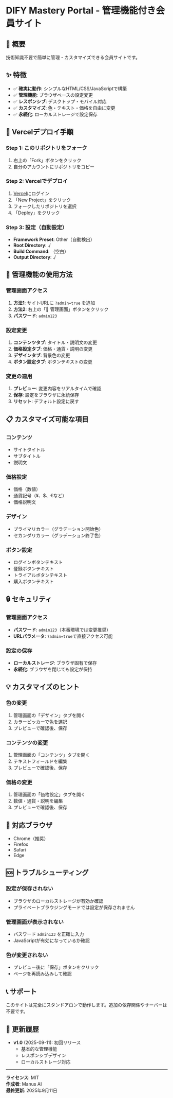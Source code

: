 # DIFY Mastery Portal - 管理機能付き会員サイト

## 🎯 概要
技術知識不要で簡単に管理・カスタマイズできる会員サイトです。

## ✨ 特徴
- ✅ **確実に動作**: シンプルなHTML/CSS/JavaScriptで構築
- ✅ **管理機能**: ブラウザベースの設定変更
- ✅ **レスポンシブ**: デスクトップ・モバイル対応
- ✅ **カスタマイズ**: 色・テキスト・価格を自由に変更
- ✅ **永続化**: ローカルストレージで設定保存

## 🚀 Vercelデプロイ手順

### Step 1: このリポジトリをフォーク
1. 右上の「Fork」ボタンをクリック
2. 自分のアカウントにリポジトリをコピー

### Step 2: Vercelでデプロイ
1. [Vercel](https://vercel.com)にログイン
2. 「New Project」をクリック
3. フォークしたリポジトリを選択
4. 「Deploy」をクリック

### Step 3: 設定（自動設定）
- **Framework Preset**: Other（自動検出）
- **Root Directory**: ./
- **Build Command**: （空白）
- **Output Directory**: ./

## 🔧 管理機能の使用方法

### 管理画面アクセス
1. **方法1**: サイトURLに `?admin=true` を追加
2. **方法2**: 右上の「🔧 管理画面」ボタンをクリック
3. **パスワード**: `admin123`

### 設定変更
1. **コンテンツタブ**: タイトル・説明文の変更
2. **価格設定タブ**: 価格・通貨・説明の変更
3. **デザインタブ**: 背景色の変更
4. **ボタン設定タブ**: ボタンテキストの変更

### 変更の適用
1. **プレビュー**: 変更内容をリアルタイムで確認
2. **保存**: 設定をブラウザに永続保存
3. **リセット**: デフォルト設定に戻す

## 📋 カスタマイズ可能な項目

### コンテンツ
- サイトタイトル
- サブタイトル
- 説明文

### 価格設定
- 価格（数値）
- 通貨記号（¥、$、€など）
- 価格説明文

### デザイン
- プライマリカラー（グラデーション開始色）
- セカンダリカラー（グラデーション終了色）

### ボタン設定
- ログインボタンテキスト
- 登録ボタンテキスト
- トライアルボタンテキスト
- 購入ボタンテキスト

## 🔒 セキュリティ

### 管理画面アクセス
- **パスワード**: `admin123`（本番環境では変更推奨）
- **URLパラメータ**: `?admin=true`で直接アクセス可能

### 設定の保存
- **ローカルストレージ**: ブラウザ固有で保存
- **永続化**: ブラウザを閉じても設定が保持

## 💡 カスタマイズのヒント

### 色の変更
1. 管理画面の「デザイン」タブを開く
2. カラーピッカーで色を選択
3. プレビューで確認後、保存

### コンテンツの変更
1. 管理画面の「コンテンツ」タブを開く
2. テキストフィールドを編集
3. プレビューで確認後、保存

### 価格の変更
1. 管理画面の「価格設定」タブを開く
2. 数値・通貨・説明を編集
3. プレビューで確認後、保存

## 📱 対応ブラウザ
- Chrome（推奨）
- Firefox
- Safari
- Edge

## 🆘 トラブルシューティング

### 設定が保存されない
- ブラウザのローカルストレージが有効か確認
- プライベートブラウジングモードでは設定が保存されません

### 管理画面が表示されない
- パスワード `admin123` を正確に入力
- JavaScriptが有効になっているか確認

### 色が変更されない
- プレビュー後に「保存」ボタンをクリック
- ページを再読み込みして確認

## 📞 サポート
このサイトは完全にスタンドアロンで動作します。追加の依存関係やサーバーは不要です。

## 🔄 更新履歴
- **v1.0** (2025-09-11): 初回リリース
  - 基本的な管理機能
  - レスポンシブデザイン
  - ローカルストレージ対応

---

**ライセンス**: MIT  
**作成者**: Manus AI  
**最終更新**: 2025年9月11日

